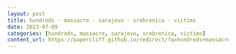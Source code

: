 ```yaml
---
layout: post
title: hundreds · massacre · sarajevo · srebrenica · victims
date: 2023-07-09
categories: [hundreds, massacre, sarajevo, srebrenica, victims]
content_url: https://papercliff.github.io/redirect/?q=hundreds+massacre+sarajevo+srebrenica+victims&tbs=cdr:1,cd_min:7/8/2023,cd_max:7/10/2023
---
```

